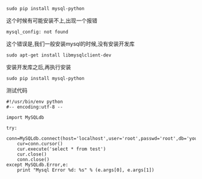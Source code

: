 
```
sudo pip install mysql-python
```
这个时候有可能安装不上,出现一个报错

```
mysql_config: not found
```
这个错误是,我们一般安装mysql的时候,没有安装开发库

```
sudo apt-get install libmysqlclient-dev
```
安装开发库之后,再执行安装

```
sudo pip install mysql-python
```
测试代码

```
#!/usr/bin/env python
#-- encoding:utf-8 --

import MySQLdb
 
try:
    conn=MySQLdb.connect(host='localhost',user='root',passwd='root',db='yourdbname',port=3306)
    cur=conn.cursor()
    cur.execute('select * from test')
    cur.close()
    conn.close()
except MySQLdb.Error,e:
    print "Mysql Error %d: %s" % (e.args[0], e.args[1])

```
